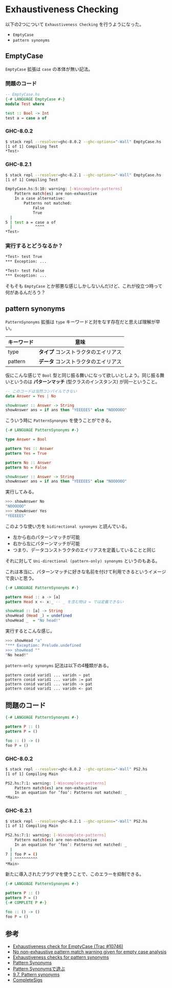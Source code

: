 # Exhaustiveness Checking

以下の2つについて `Exhaustiveness Checking` を行うようになった。
- `EmptyCase`
- `pattern synonyms`

## EmptyCase

`EmptyCase` 拡張は `case` の本体が無い記法。

### 問題のコード

```haskell
-- EmptyCase.hs
{-# LANGUAGE EmptyCase #-}
module Test where

test :: Bool -> Int
test a = case a of
```

### GHC-8.0.2

```bash
$ stack repl --resolver=ghc-8.0.2 --ghc-options="-Wall" EmptyCase.hs
[1 of 1] Compiling Test
*Test>
```

### GHC-8.2.1

```bash
$ stack repl --resolver=ghc-8.2.1 --ghc-options="-Wall" EmptyCase.hs
[1 of 1] Compiling Test

EmptyCase.hs:5:10: warning: [-Wincomplete-patterns]
    Pattern match(es) are non-exhaustive
    In a case alternative:
        Patterns not matched:
            False
            True
  |
5 | test a = case a of
  |          ^^^^
*Test>
```

### 実行するとどうなるか？

```bash
*Test> test True
*** Exception: ...

*Test> test False
*** Exception: ...
```

そもそも `EmptyCase` とか邪悪な感じしかしないんだけど、これが役立つ時って何があるんだろう？

## pattern synonyms

`PatternSynonyms` 拡張は `type` キーワードと対をなす存在だと思えば理解が早い。

キーワード | 意味
----|-----
type | **タイプ** コンストラクタのエイリアス
pattern | **データ** コンストラクタのエイリアス

仮にこんな感じで `Bool` 型と同じ振る舞いになって欲しいとしよう。同じ振る舞いというのは **パターンマッチ** (型クラスのインスタンス) が同一ということ。

```haskell
-- このコードは当然コンパイルできない
data Answer = Yes | No

showAnswer :: Answer -> String
showAnswer ans = if ans then "YEEEEES" else "NOOOOOO"
```

こういう時に `PatternSynonyms` を使うことができる。

```haskell
{-# LANGUAGE PatternSynonyms #-}

type Answer = Bool

pattern Yes :: Answer
pattern Yes = True

pattern No :: Answer
pattern No = False

showAnswer :: Answer -> String
showAnswer ans = if ans then "YEEEEES" else "NOOOOOO"
```

実行してみる。

```bash
>>> showAnswer No
"NOOOOOO"
>>> showAnswer Yes
"YEEEEES"
```

このような使い方を `bidirectional synonyms` と読んでいる。
 - 左から右のパターンマッチが可能
 - 右から左にパターンマッチが可能
 - つまり、データコンストラクタのエイリアスを定義していることと同じ


それに対して `Uni-directional (pattern-only) synonyms` というのもある。

これは本当に、パターンマッチに好きな名前を付けて利用できるというイメージで良いと思う。

```haskell
{-# LANGUAGE PatternSynonyms #-}

pattern Head :: a -> [a]
pattern Head x <- x:_ -- _ を含む物は = では定義できない

showHead :: [a] -> String
showHead (Head _) = undefined
showHead _  = "No head!"
```

実行するとこんな感じ。

```bash
>>> showHead "a"
"*** Exception: Prelude.undefined
>>> showHead ""
"No head!"
```

`pattern-only synonyms` 記法は以下の4種類がある。

```
pattern conid varid1 ... varidn ~ pat
pattern conid varid1 ... varidn := pat
pattern conid varid1 ... varidn -> pat
pattern conid varid1 ... varidn <- pat
```

## 問題のコード

```haskell
{-# LANGUAGE PatternSynonyms #-}

pattern P :: ()
pattern P = ()

foo :: () -> ()
foo P = ()
```

### GHC-8.0.2

```bash
$ stack repl --resolver=ghc-8.0.2 --ghc-options="-Wall" PS2.hs
[1 of 1] Compiling Main

PS2.hs:7:1: warning: [-Wincomplete-patterns]
    Pattern match(es) are non-exhaustive
    In an equation for ‘foo’: Patterns not matched: _
*Main>
```

### GHC-8.2.1

```bash
$ stack repl --resolver=ghc-8.2.1 --ghc-options="-Wall" PS2.hs
[1 of 1] Compiling Main

PS2.hs:7:1: warning: [-Wincomplete-patterns]
    Pattern match(es) are non-exhaustive
    In an equation for ‘foo’: Patterns not matched: _
  |
7 | foo P = ()
  | ^^^^^^^^^^
*Main>
```

新たに導入されたプラグマを使うことで、このエラーを抑制できる。

```haskell
{-# LANGUAGE PatternSynonyms #-}

pattern P :: ()
pattern P = ()
{-# COMPLETE P #-}

foo :: () -> ()
foo P = ()
```

## 参考
- [Exhaustiveness check for EmptyCase (Trac #10746)](https://phabricator.haskell.org/D2105)
- [No non-exhaustive pattern match warning given for empty case analysis](https://ghc.haskell.org/trac/ghc/ticket/10746)
- [Exhaustiveness checks for pattern synonyms](https://ghc.haskell.org/trac/ghc/ticket/8779)
- [Pattern Synonyms](https://ghc.haskell.org/trac/ghc/wiki/PatternSynonyms)
- [Pattern Synonymsで遊ぶ](https://qiita.com/as_capabl/items/d2eb781478e26411a44c)
- [9.7. Pattern synonyms](https://downloads.haskell.org/~ghc/latest/docs/html/users_guide/glasgow_exts.html#ghc-flag--XPatternSynonyms)
- [CompleteSigs](https://ghc.haskell.org/trac/ghc/wiki/PatternSynonyms/CompleteSigs)
